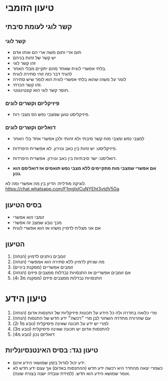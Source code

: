 # טיעון הזומבי
## קשר לוגי לעומת סיבתי
### קשר לוגי
- תום ארי ותום משה ארי הם אותו אדם
- יש קשר של זהות בניהם
- זהו קשר לוגי
- בלתי אפשרי לוגית שאחד מהם יתקיים מבלי האחר.
- להגיד דבר כזה זוהי סתירה לוגית
- לומר על משהו שהוא בלתי אפשרי לוגית הוא לומר שיש סתירה
- זהו קשר הכרחי.
- חוסר קשר לוגי הוא קונטינגנטי.
### פיזיקליזם וקשרים לוגים
- פיזיקליסט טוען שמצבי נפש הפ מצבי רוח.
### דואליזם וקשרים לוגים
- למצבי נפש ומצבי מוח קשר סיבתי ולא זהותי ולכן אפשרי אחד בלי האחר

- פיזיקליסט: יש זהות בין כאב ונוירון. לא אפשרית היפרדות.
- דואליסט: ישר סיבתיות בין כאב ונוירון. אפשרית היפרדות.

- **אם אפשרי שמצבי מוח מתקיימים ללא מצבי נפש תואמים אז דואליסם הוא נכון.**

לוגיקה מודלית: הדיון בין מה אפשרי ומה לא.
https://chat.whatsapp.com/F1mglxICuNYEht3vtdV5Ga

## בסיס הטיעון
- זומבי הוא אפשרי
- מכך נובע שמצב זה אפשרי
-  אם אני מצליח לדמיין משהו אז הוא אפשרי לוגית
## הטיעון
1. (הנחה) זומבים ניתנים לדמיון
2. (הנחה) מה שניתן לדמיון ללא סתירה הוא אמפשרי
3. (מסקנת ביניים) זומבים אפשריים
4. (הנחה) אם זומבים אפשריים אז התנסויות נבדלות ממצבים פיזים
5. (מסקנה מ3 ו4) התנסויות נבדלות ממצבים פיזים

# טיעון הידע
1. (הנחה) מרי כלואה בחדרה ולה כל הידע על תכונות פיזיקליות של התנסות אדום
2. (הנחה) עם שחרורה מחדרה השחור לבן מרי ״רכשה״ ידע חדש של התנסות
3. (נובע מ1 ו2) למרי יש ידע על תכונה שאינה פיסיקלית
4. (נובע מ3) להתנסות אדום יש תכונה שאינה פיסיקלית
5. (נובע מ4) דואליזם נכון
## טיעון נגד: בסיס האינטנסיונליות
- ידע יכול לגדול בזמן שמושאי הידע אינם.
- כשמרי יצאה מהחדר היא רכשה ידע חדש (ההתנסות באדום) אך עצם ידע חדש לא אומר שמושא הידע הוא חדש. (למידת עובדה ישנה בצורה שונה).